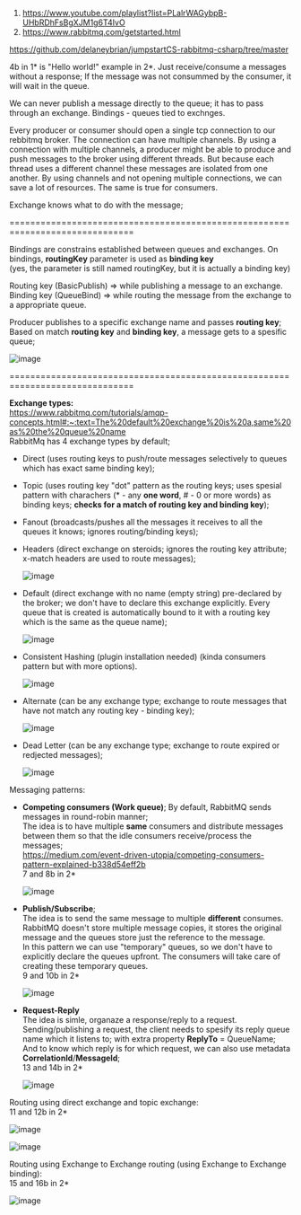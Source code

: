 1. https://www.youtube.com/playlist?list=PLalrWAGybpB-UHbRDhFsBgXJM1g6T4IvO
2. https://www.rabbitmq.com/getstarted.html

https://github.com/delaneybrian/jumpstartCS-rabbitmq-csharp/tree/master

4b in 1* is "Hello world!" example in 2*. Just receive/consume a messages without a response;
If the message was not consummed by the consumer, it will wait in the queue.

We can never publish a message directly to the queue; it has to pass through an exchange.
Bindings - queues tied to exchnges.

Every producer or consumer should open a single tcp connection to our rebbitmq broker.
The connection can have multiple channels. By using a connection with multiple channels,
a producer might be able to produce and push messages to the broker using different threads.
But because each thread uses a different channel these messages are isolated from one another.
By using channels and not opening multiple connections, we can save a lot of resources. The same is true for consumers.

Exchange knows what to do with the message;

==============================================================================

Bindings are constrains established between queues and exchanges. On bindings, __routingKey__ parameter is used as __binding key__\
(yes, the parameter is still named routingKey, but it is actually a binding key)

Routing key (BasicPublish) => while publishing a message to an exchange.\
Binding key (QueueBind) => while routing the message from the exchange to a appropriate queue.

Producer publishes to a specific exchange name and passes __routing key__; Based on match __routing key__ and __binding key__, a message gets to a spesific queue;

![image](https://github.com/VIK2395/Rabbitmq/assets/50545334/834b064b-b7dd-4ba6-8a0d-04725c3ec236)

==============================================================================

__Exchange types:__\
https://www.rabbitmq.com/tutorials/amqp-concepts.html#:~:text=The%20default%20exchange%20is%20a,same%20as%20the%20queue%20name \
RabbitMq has 4 exchange types by default;

- Direct (uses routing keys to push/route messages selectively to queues which has exact same binding key);
- Topic (uses routing key "dot" pattern as the routing keys; uses spesial pattern with charachers (* - any __one word__, # - 0 or more words) as binding keys; __checks for a match of routing key and binding key__);
- Fanout (broadcasts/pushes all the messages it receives to all the queues it knows; ignores routing/binding keys);
- Headers (direct exchange on steroids; ignores the routing key attribute; x-match headers are used to route messages);

  ![image](https://github.com/VIK2395/Rabbitmq/assets/50545334/51cf7469-eea4-46a0-bd9e-2464cdf66e99)
  
- Default (direct exchange with no name (empty string) pre-declared by the broker; we don't have to declare this exchange explicitly. Every queue that is created is automatically bound to it with a routing key which is the same as the queue name);
  
  ![image](https://github.com/VIK2395/Rabbitmq/assets/50545334/ff77c011-62dc-458f-9872-b85fad962a8f)

- Consistent Hashing (plugin installation needed) (kinda consumers pattern but with more options).

  ![image](https://github.com/VIK2395/Rabbitmq/assets/50545334/a61f4305-3536-4f31-a941-606597476874)

- Alternate (can be any exchange type; exchange to route messages that have not match any routing key - binding key);

  ![image](https://github.com/VIK2395/Rabbitmq/assets/50545334/09dd0299-cd8f-413c-8429-3d66da93bea1)
  
- Dead Letter (can be any exchange type; exchange to route expired or redjected messages);

  ![image](https://github.com/VIK2395/Rabbitmq/assets/50545334/9193cc60-092d-4f1e-9909-671b61a4c47b)


Messaging patterns:
- __Competing consumers (Work queue)__; By default, RabbitMQ sends messages in round-robin manner;\
  The idea is to have multiple __same__ consumers and distribute messages between them so that the idle consumers receive/process the messages;\
  https://medium.com/event-driven-utopia/competing-consumers-pattern-explained-b338d54eff2b \
  7 and 8b in 2*

  ![image](https://github.com/VIK2395/Rabbitmq/assets/50545334/6fd6a5e4-5a52-4d44-bb14-e89bce803002)


- __Publish/Subscribe__;\
  The idea is to send the same message to multiple __different__ consumes. RabbitMQ doesn't store multiple message copies, it stores the original message and the queues store just the reference to the message.\
  In this pattern we can use "temporary" queues, so we don't have to explicitly declare the queues upfront. The consumers will take care of creating these temporary queues.\
  9 and 10b in 2*
  
  ![image](https://github.com/VIK2395/Rabbitmq/assets/50545334/ff73c551-5854-4f76-a8f9-daf5e30296be)

- __Request-Reply__\
  The idea is simle, organaze a response/reply to a request.\
  Sending/publishing a request, the client needs to spesify its reply queue name which it listens to; with extra property __ReplyTo__ = QueueName;\
  And to know which reply is for which request, we can also use metadata __CorrelationId__/__MessageId__;\
  13 and 14b in 2*

  ![image](https://github.com/VIK2395/Rabbitmq/assets/50545334/fb07639c-ee67-4358-998d-0db7552fd810)



Routing using direct exchange and topic exchange:\
  11 and 12b in 2*

![image](https://github.com/VIK2395/Rabbitmq/assets/50545334/16815790-29cf-4094-bffa-dff1742dca47)

![image](https://github.com/VIK2395/Rabbitmq/assets/50545334/2df0f062-fec7-4e20-b4ad-ff6004430a0f)

Routing using Exchange to Exchange routing (using Exchange to Exchange binding):\
  15 and 16b in 2*

![image](https://github.com/VIK2395/Rabbitmq/assets/50545334/12295cb5-fcab-40e6-85a0-163bef716819)
